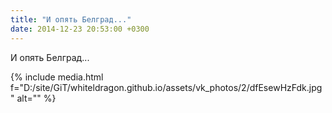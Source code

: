 ```yaml
---
title: "И опять Белград..."
date: 2014-12-23 20:53:00 +0300
---
```


И опять Белград...

{% include media.html f="D:/site/GiT/whiteldragon.github.io/assets/vk_photos/2/dfEsewHzFdk.jpg" alt="" %}
